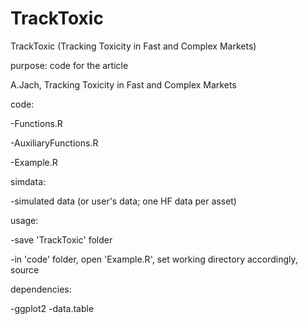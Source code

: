 # TrackToxic

TrackToxic (Tracking Toxicity in Fast and Complex Markets)

purpose: code for the article

A.Jach, Tracking Toxicity in Fast and Complex Markets 

code:

-Functions.R

-AuxiliaryFunctions.R

-Example.R

simdata:

-simulated data (or user's data; one HF data per asset)

usage:

-save 'TrackToxic' folder

-in 'code' folder, 
open 'Example.R', set working directory accordingly, source

dependencies:

-ggplot2
-data.table






